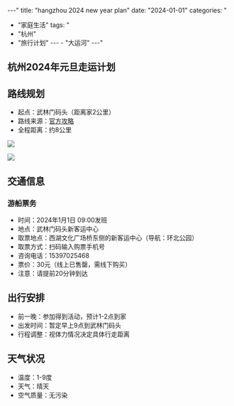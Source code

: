 
---"
title: "hangzhou 2024 new year plan"
date: "2024-01-01"
categories: "
  - "家庭生活"
tags: "
  - "杭州"
  - "旅行计划"
---  - "大运河"
---"
## 杭州2024年元旦走运计划

## 路线规划

- 起点：武林门码头（距离家2公里）
- 路线来源：[官方攻略](https://mp.weixin.qq.com/s/OZM5p1OBrnsQK-jAWOb1IQ)
- 全程距离：约8公里

![](https://cdn.nlark.com/yuque/0/2024/png/40701240/1730180797878-8b1af039-c966-4897-b91c-2f0d12492e94.png)

![](https://cdn.nlark.com/yuque/0/2024/png/40701240/1730180797917-44a2b5e4-281c-4527-b1e4-0eb25b606873.png)

## 交通信息

### 游船票务
- 时间：2024年1月1日 09:00发班
- 地点：武林门码头新客运中心
- 取票地点：西湖文化广场桥东侧的新客运中心（导航：环北公园）
- 取票方式：扫码输入购票手机号
- 咨询电话：15397025468
- 票价：30元（线上已售罄，需线下购买）
- 注意：请提前20分钟到达

## 出行安排
- 前一晚：参加得到活动，预计1-2点到家
- 出发时间：暂定早上9点到武林门码头
- 行程调整：视体力情况决定具体行走距离

## 天气状况
- 温度：1-9度
- 天气：晴天
- 空气质量：无污染


